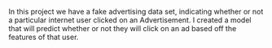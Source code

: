In this project we have a fake advertising data set, indicating whether or not a particular internet user clicked on an Advertisement. I created a model that will predict whether or not they will click on an ad based off the features of that user.

